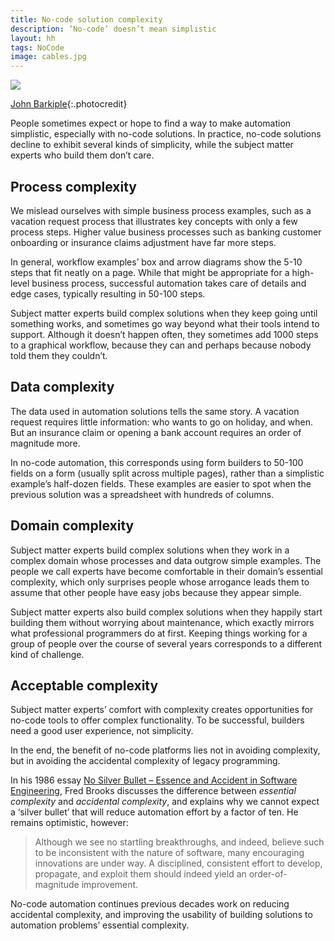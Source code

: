```yaml
---
title: No-code solution complexity
description: ‘No-code’ doesn’t mean simplistic
layout: hh
tags: NoCode
image: cables.jpg
---
```


![](cables.jpg)

[John Barkiple](https://unsplash.com/photos/l090uFWoPaI){:.photocredit}

People sometimes expect or hope to find a way to make automation simplistic, especially with no-code solutions.
In practice, no-code solutions decline to exhibit several kinds of simplicity, while the subject matter experts who build them don’t care.

## Process complexity

We mislead ourselves with simple business process examples, such as a vacation request process that illustrates key concepts with only a few process steps.
Higher value business processes such as banking customer onboarding or insurance claims adjustment have far more steps.

In general, workflow examples’ box and arrow diagrams show the 5-10 steps that fit neatly on a page.
While that might be appropriate for a high-level business process, successful automation takes care of details and edge cases, typically resulting in 50-100 steps.

Subject matter experts build complex solutions when they keep going until something works, and sometimes go way beyond what their tools intend to support.
Although it doesn’t happen often, they sometimes add 1000 steps to a graphical workflow, because they can and perhaps because nobody told them they couldn’t.

## Data complexity

The data used in automation solutions tells the same story.
A vacation request requires little information: who wants to go on holiday, and when.
But an insurance claim or opening a bank account requires an order of magnitude more.

In no-code automation, this corresponds using form builders to 50-100 fields on a form (usually split across multiple pages), rather than a simplistic example’s half-dozen fields.
These examples are easier to spot when the previous solution was a spreadsheet with hundreds of columns.

## Domain complexity

Subject matter experts build complex solutions when they work in a complex domain whose processes and data outgrow simple examples.
The people we call experts have become comfortable in their domain’s essential complexity, which only surprises people whose arrogance leads them to assume that other people have easy jobs because they appear simple.

Subject matter experts also build complex solutions when they happily start building them without worrying about maintenance, which exactly mirrors what professional programmers do at first.
Keeping things working for a group of people over the course of several years corresponds to a different kind of challenge.

## Acceptable complexity

Subject matter experts’ comfort with complexity creates opportunities for no-code tools to offer complex functionality. To be successful, builders need a good user experience, not simplicity.

In the end, the benefit of no-code platforms lies not in avoiding complexity, but in avoiding the accidental complexity of legacy programming.

In his 1986 essay 
[No Silver Bullet – Essence and Accident in Software Engineering](https://en.wikipedia.org/wiki/No_Silver_Bullet),
Fred Brooks discusses the difference between _essential complexity_ and _accidental complexity_, and explains why we cannot expect a ‘silver bullet’ that will reduce automation effort by a factor of ten.
He remains optimistic, however:

> Although we see no startling breakthroughs, and indeed, believe such to be inconsistent with the nature of software, many encouraging innovations are under way.
> A disciplined, consistent effort to develop, propagate, and exploit them should indeed yield an order-of-magnitude improvement. 

No-code automation continues previous decades work on reducing accidental complexity, and improving the usability of building solutions to automation problems’ essential complexity.
